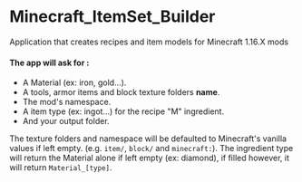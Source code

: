 # Minecraft_ItemSet_Builder

Application that creates recipes and item models for Minecraft 1.16.X mods

#### The app will ask for :

- A Material (ex: iron, gold...). 
- A tools, armor items and block texture folders **name**.
- The mod's namespace.
- A item type (ex: ingot...) for the recipe "M" ingredient.
- And your output folder.

The texture folders and namespace will be defaulted to Minecraft's vanilla values if left empty. (e.g. `item/`, `block/` and `minecraft:`).
The ingredient type will return the Material alone if left empty (ex: diamond), if filled however, it will return `Material_[type]`.
